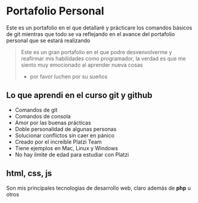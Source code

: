 # Portafolio Personal
Este es un portafolio en el que detallaré y prácticare los comandos básicos de git mientras que todo se va reflejando en el avance del portafolio personal que se estará realizando
> Este es un gran portafolio en el que podre desvenvolverme y reafirmar mis habilidades como programador, la verdad es que me siento muy emocionado al aprender nueva cosas
> * por favor luchen por su sueños

## Lo que aprendi en el curso git y github
* Comandos de git
* Comandos de consola
* Amor por las buenas prácticas
* Doble personalidad de algunas personas
* Solucionar conflictos sin caer en pánico
* Creado por el increible Platzi Team
* Tiene ejemplos en Mac, Linux y Windows
* No hay limite de edad para estudiar con Platzi

## html, css, js
Son mis principales tecnologias de desarrollo web, claro además de **php** u otros